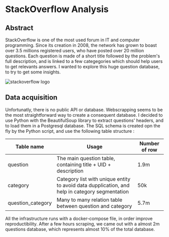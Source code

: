 # StackOverflow Analysis


## Abstract

StackOverflow is one of the most used forum in IT and computer programming. Since its creation in 2008, the network has grown to boast over 3.5 millions registered users, who have posted over 20 million questions. Each question is made of a short title followed by the problem's full description, and is linked to a few categegories which should help users to get relevants answers. I wanted to explore this huge question database, to try to get some insights.

![stackoverflow logo](https://upload.wikimedia.org/wikipedia/fr/9/95/Stack_Overflow_website_logo.png)

## Data acquisition

Unfortunatly, there is no public API or database. Webscrapping seems to be the most straightforward way to create a consequent database. I decided to use Python with the BeautifulSoup library to extract questions' headers, and to load them in a Postgresql database.
The SQL schema is created opn the fly by the Python script, and use the following table structure :

|Table name|Usage|Number of row|
|----------|-----|-------------|
|question|The main question table, containing title + UID + description|1.9m|
|category|Category list with unique entity to avoid data dupplication, and help in category segmentation|50k|
|question_category|Many to many relation table between question and category|5.7m|

All the infrastructure runs with a docker-compose file, in order improve reproductibility. After a few hours scraping, we came out with a almost 2m questions database, which represents almost 10% of the total database.
